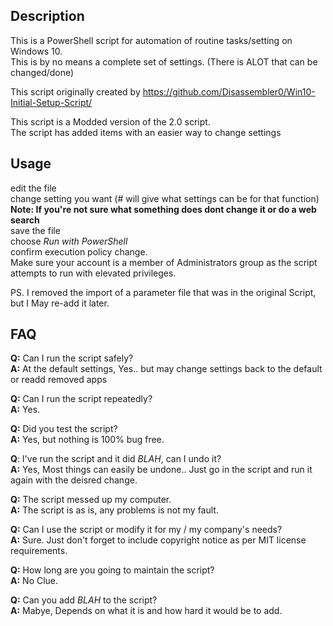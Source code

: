 ## Description

This is a PowerShell script for automation of routine tasks/setting on Windows 10. <br /> 
This is by no means a complete set of settings. (There is ALOT that can be changed/done)

This script originally created by https://github.com/Disassembler0/Win10-Initial-Setup-Script/

This script is a Modded version of the 2.0 script. <br />
The script has added items with an easier way to change settings

## Usage
edit the file<br />
change setting you want (# will give what settings can be for that function) <br />
**Note: If you're not sure what something does dont change it or do a web search** <br />
save the file <br />
choose *Run with PowerShell* <br />
confirm execution policy change. <br>
Make sure your account is a member of Administrators group as the script attempts to run with elevated privileges. <br />

PS. I removed the import of a parameter file that was in the original Script, but I May re-add it later.

## FAQ
**Q:** Can I run the script safely? <br />
**A:** At the default settings, Yes.. but may change settings back to the default or readd removed apps 

**Q:** Can I run the script repeatedly? <br />
**A:** Yes.

**Q:** Did you test the script? <br />
**A:** Yes, but nothing is 100% bug free.

**Q**: I've run the script and it did *BLAH*, can I undo it? <br />
**A:** Yes, Most things can easily be undone.. Just go in the script and run it again with the deisred change.

**Q:** The script messed up my computer. <br />
**A:** The script is as is, any problems is not my fault.

**Q:** Can I use the script or modify it for my / my company's needs? <br />
**A:** Sure. Just don't forget to include copyright notice as per MIT license requirements. 

**Q:** How long are you going to maintain the script? <br />
**A:** No Clue.

**Q:** Can you add *BLAH* to the script? <br />
**A:** Mabye, Depends on what it is and how hard it would be to add.
